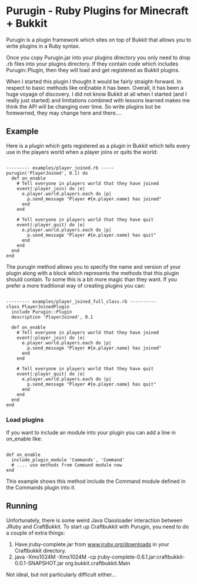 # Purugin - Ruby Plugins for Minecraft + Bukkit

Purugin is a plugin framework which sites on top of Bukkit that allows you to
write plugins in a Ruby syntax.

Once you copy Purugin.jar into your plugins directory you only need to drop
.rb files into your plugins directory.  If they contain code which includes
Purugin::Plugin, then they will load and get registered as Bukkit plugins.

When I started this plugin I thought it would be fairly straight-forward. In
respect to basic methods like onEnable it has been.  Overall, it has been a
huge voyage of discovery.  I did not know Bukkit at all when I started (and
I really just started) and limitations combined with lessons learned makes
me think the API will be changing over time.  So write plugins but be 
forewarned, they may change here and there....

## Example

Here is a plugin which gets registered as a plugin in Bukkit which tells
every use in the players world when a player joins or quits the world:

<pre><code>
--------- examples/player_joined.rb -----
purugin('PlayerJoined', 0.1) do
  def on_enable
    # Tell everyone in players world that they have joined
    event(:player_join) do |e|
      e.player.world.players.each do |p| 
        p.send_message "Player #{e.player.name} has joined"
      end
    end

    # Tell everyone in players world that they have quit
    event(:player_quit) do |e|
      e.player.world.players.each do |p| 
        p.send_message "Player #{e.player.name} has quit"
      end
    end
  end
end
</code></pre>

The purugin method allows you to specify the name and version of your
plugin along with a block which represents the methods that this plugin should
contain.  To some this is a bit more magic than they want.  If you prefer a
more traditional way of creating plugins you can:

<pre><code>
--------- examples/player_joined_full_class.rb ----------
class PlayerJoinedPlugin
  include Purugin::Plugin
  description 'PlayerJoined', 0.1
  
  def on_enable
    # Tell everyone in players world that they have joined
    event(:player_join) do |e|
      e.player.world.players.each do |p| 
        p.send_message "Player #{e.player.name} has joined"
      end
    end

    # Tell everyone in players world that they have quit
    event(:player_quit) do |e|
      e.player.world.players.each do |p| 
        p.send_message "Player #{e.player.name} has quit"
      end
    end
  end
end
</code></pre>

### Load plugins

If you want to include an module into your plugin you can add a line in
on_enable like:

<pre><code>
def on_enable
  include_plugin_module 'Commands', 'Command'
  # .... use methods from Command module now
end
</code></pre>

This example shows this method include the Command module defined in the 
Commands plugin into it. 

## Running

Unfortunately, there is some weird Java Classloader interaction between JRuby
and CraftBukkit.  To start up Craftbukkit with Purugin, you need to do a couple
of extra things:

1. Have jruby-complete.jar from www.jruby.org/downloads in your Craftbukkit directory.
2. java -Xms1024M -Xmx1024M -cp jruby-complete-0.6.1.jar:craftbukkit-0.0.1-SNAPSHOT.jar org.bukkit.craftbukkit.Main

Not ideal, but not particularly difficult either...
